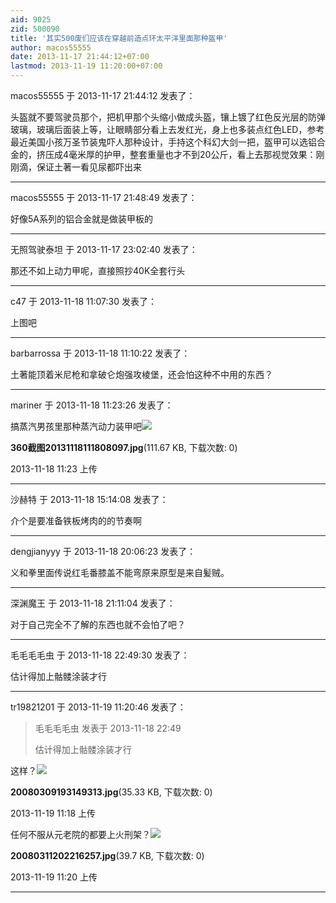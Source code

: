 ```yaml
---
aid: 9025
zid: 500090
title: '其实500废们应该在穿越前造点环太平洋里面那种盔甲'
author: macos55555
date: 2013-11-17 21:44:12+07:00
lastmod: 2013-11-19 11:20:00+07:00
---
```


macos55555 于 2013-11-17 21:44:12 发表了：

头盔就不要驾驶员那个，把机甲那个头缩小做成头盔，镶上镀了红色反光层的防弹玻璃，玻璃后面装上等，让眼睛部分看上去发红光，身上也多装点红色LED，参考最近美国小孩万圣节装鬼吓人那种设计，手持这个科幻大剑一把，盔甲可以选铝合金的，挤压成4毫米厚的护甲，整套重量也才不到20公斤，看上去那视觉效果：刚刚滴，保证土著一看见尿都吓出来

---------

macos55555 于 2013-11-17 21:48:49 发表了：

好像5A系列的铝合金就是做装甲板的

---------

无照驾驶泰坦 于 2013-11-17 23:02:40 发表了：

那还不如上动力甲呢，直接照抄40K全套行头

---------

c47 于 2013-11-18 11:07:30 发表了：

上图吧

---------

barbarrossa 于 2013-11-18 11:10:22 发表了：

土著能顶着米尼枪和拿破仑炮强攻棱堡，还会怕这种不中用的东西？

---------

mariner 于 2013-11-18 11:23:26 发表了：

搞蒸汽男孩里那种蒸汽动力装甲吧![](https://cdn.jsdelivr.net/gh/lzjluzijie/beichao@main/img/11231286uznjufk4ynfqyn.jpg)



**360截图20131118111808097.jpg**(111.67 KB, 下载次数: 0)



2013-11-18 11:23 上传

---------

沙赫特 于 2013-11-18 15:14:08 发表了：

介个是要准备铁板烤肉的的节奏啊

---------

dengjianyyy 于 2013-11-18 20:06:23 发表了：

义和拳里面传说红毛番膝盖不能弯原来原型是来自髪贼。

---------

深渊魔王 于 2013-11-18 21:11:04 发表了：

对于自己完全不了解的东西也就不会怕了吧？

---------

毛毛毛毛虫 于 2013-11-18 22:49:30 发表了：

估计得加上骷髅涂装才行

---------

tr19821201 于 2013-11-19 11:20:46 发表了：

> 毛毛毛毛虫 发表于 2013-11-18 22:49
> 
> 估计得加上骷髅涂装才行



这样？![](https://cdn.jsdelivr.net/gh/lzjluzijie/beichao@main/img/1118564z704d98hppp48q8.jpg)



**20080309193149313.jpg**(35.33 KB, 下载次数: 0)



2013-11-19 11:18 上传



任何不服从元老院的都要上火刑架？![](https://cdn.jsdelivr.net/gh/lzjluzijie/beichao@main/img/112038qbzq61vx61zmqcx1.jpg)



**20080311202216257.jpg**(39.7 KB, 下载次数: 0)



2013-11-19 11:20 上传

---------

